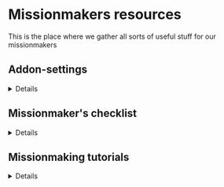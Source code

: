 # Missionmakers resources

This is the place where we gather all sorts of useful stuff for our missionmakers

## Addon-settings

<details>
 
### Settings hierarchy
In multiplayer, add-on settings are three-tiered :
- client settings affect only the local machine. They are set by each connected player for their own computer.
- mission settings affect all connected players. They are set by the missionmaker, and can overwrite client settings <b>if explicitly specified</b>.
- server settings affect all connected players. They are set by the server admin, and can overwrite mission settings as well as client settings <b>if explicitly specified</b>.
 
### Default settings
[This file](mission.txt) contains the current mission add-on settings for missionmakers to import into their own scenarios.<br>
[This file](server.txt) contains the current server add-on settings (for reference).
  
</details>

## Missionmaker's checklist

<details>

This is not a step-by-step guide to making a good mission, more like guidelines to avoid a catastrophe ;).

### General advice

  - check your mods are up to date
- make sure you're using the correct modlist (ie remove whatever additional mods you may be using client-side)
- if you are making a long mission (several main objectives), do a multiplayer test every time you complete a major section, on a dedicated server if available, local host otherwise
- if you don’t have direct access to the server ask either Winters, Compton, Ollo, Wonko or Miller
- we don’t want a server test to be run at 5 PM day of, always try and get a server test done as far in advance as you practically can (two days is a good compromise)
- have you set a particular time for your mission to start in game ?
  
### In-game

- load in the add-on on settings
- if you wish an add-on setting to be changed, bring it up to your CO
- under "Attributes > Settings > General > Misc", tick “Binarise the scenario file & editable objects (zeus)"
- under "Attributes > Settings > General > Multiplayer > Lobby", untick "Enable AI"
- under "Attributes > Settings > General > Multiplayer > Respawn" select "Respawn on custom position" then select "Select respawn position" then set the respawn delay to 5 seconds
  
</details>

## Missionmaking tutorials

<details>
 
 ### Mission folder structure
 Raw mission files are stored in a mission folder located in the `missions` or `mpmissions` folder of your profile folder.
 By default, the mission folder will only contain a `mission.sqm` file, which describes your entire mission.
 Additional resources (script files, pictures, sounds, movies, so on) can be placed directly next to the `mission.sqm`, or within nested subfolders if necessary.
 They can then be referenced in the Eden Editor by their path relative to the `mission.sqm` file.
 
 ### description.ext
 The `description.ext` is an optional file you can place in your mission root folder.
 You can use it to specify various settings in a single file, instead of having to go over multiple editor tabs.
 It can also be used for more advanced purposes not covered here, such as adding config classes.
 The template provided [here](description.ext) allows you to bypass the `Presentation`, `Overview`, `Overview (Locked)` and `Loading Screen` tabs of the `Attributes`>`General` window of the editor.
<br><br> 
Settings specified in the description.ext file override those defined within the editor!
 
 ### Packaging and sharing your mission file
 The mission folder and its contents are unpackaged data that can be modified via the in-game editor.
 Those are the files to share when collaborating with other missionmakers.
 If you want to upload your mission to a server, you have to package it into a PBO first.
 To do so, go to `Scenario`>`Export`>`Export to Singleplayer` / `Export to Multiplayer`.
 The game will package your mission and its resources, and will produce a .pbo file in the `Missions` or `MPMissions` folder of your arma install folder, depending on the export option you chose.
  
 </details>
